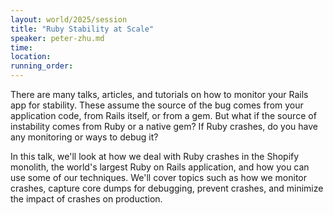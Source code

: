 ```yaml
---
layout: world/2025/session
title: "Ruby Stability at Scale"
speaker: peter-zhu.md
time:
location:
running_order:
---
```


There are many talks, articles, and tutorials on how to monitor your Rails app for stability. These assume the source of the bug comes from your application code, from Rails itself, or from a gem. But what if the source of instability comes from Ruby or a native gem? If Ruby crashes, do you have any monitoring or ways to debug it?

In this talk, we'll look at how we deal with Ruby crashes in the Shopify monolith, the world's largest Ruby on Rails application, and how you can use some of our techniques. We'll cover topics such as how we monitor crashes, capture core dumps for debugging, prevent crashes, and minimize the impact of crashes on production.
